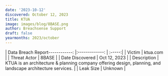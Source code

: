 ```yaml
---
date: '2023-10-12'
discovered: October 12, 2023
title: KTUA
image: images/blog/8BASE.png
author: Breachsense Support
draft: false
yearmonths: 2023/october
---
```


| Data Breach Report------------:     |:-------------:    | :-----:|
| Victim      | ktua.com      | 
| Threat Actor      | 8BASE      | 
| Date Discovered      | Oct 12, 2023      | 
| Description      | KTUA is an architecture & planning company offering design, planning, and landscape architecture services.      | 
| Leak Size      | Unknown      | 

